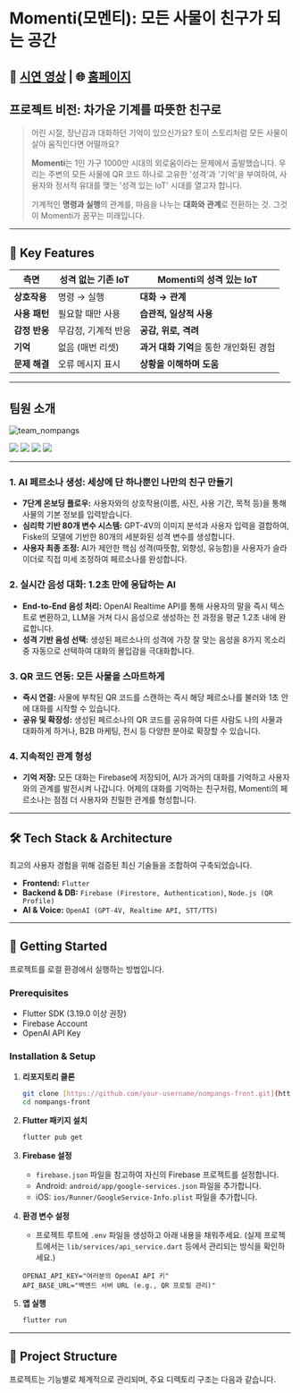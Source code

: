 # Momenti(모멘티): 모든 사물이 친구가 되는 공간

🎥 [시연 영상](https://youtu.be/1reVGoPDxw4?feature=shared) | 🌐 [홈페이지](https://momenti.netlify.app/)
---

## **프로젝트 비전: 차가운 기계를 따뜻한 친구로**

> 어린 시절, 장난감과 대화하던 기억이 있으신가요? 토이 스토리처럼 모든 사물이 살아 움직인다면 어떨까요?
>
> **Momenti**는 1인 가구 1000만 시대의 외로움이라는 문제에서 출발했습니다. 우리는 주변의 모든 사물에 QR 코드 하나로 고유한 '성격'과 '기억'을 부여하여, 사용자와 정서적 유대를 맺는 '성격 있는 IoT' 시대를 열고자 합니다.
>
> 기계적인 **명령과 실행**의 관계를, 마음을 나누는 **대화와 관계**로 전환하는 것. 그것이 Momenti가 꿈꾸는 미래입니다.

---

## 🌟 Key Features

| 측면             | 성격 없는 기존 IoT                               | **Momenti의 성격 있는 IoT** |
| ---------------- | ------------------------------------------------ | ----------------------------------------------------- |
| **상호작용** | 명령 → 실행                                      | **대화 → 관계**                   |
| **사용 패턴** | 필요할 때만 사용                                 | **습관적, 일상적 사용**         |
| **감정 반응** | 무감정, 기계적 반응                              | **공감, 위로, 격려**        |
| **기억** | 없음 (매번 리셋)                                 | **과거 대화 기억**을 통한 개인화된 경험               |
| **문제 해결** | 오류 메시지 표시                                 | **상황을 이해하며 도움**         |

---

<h2 class="code-line" data-line-start=0 data-line-end=1 ><a id="__0"></a>팀원 소개</h2>

![team_nompangs](https://github.com/user-attachments/assets/fae9e303-419f-4598-ad7f-34a798bccc55)

<a href="https://github.com/blueberrycrumble"><img src="https://img.shields.io/badge/이혜승-181717?style=for-the-badge&logo=github&logoColor=white"/></a>
<a href="https://github.com/Jsgithubchannel"><img src="https://img.shields.io/badge/홍지수-181717?style=for-the-badge&logo=github&logoColor=white"/></a>
<a href="https://github.com/HWKKK"><img src="https://img.shields.io/badge/김해원-181717?style=for-the-badge&logo=github&logoColor=white"/></a>
<a href="https://github.com/haepada"><img src="https://img.shields.io/badge/전승아-181717?style=for-the-badge&logo=github&logoColor=white"/></a>

---

### 1. **AI 페르소나 생성: 세상에 단 하나뿐인 나만의 친구 만들기**
- **7단계 온보딩 플로우:** 사용자와의 상호작용(이름, 사진, 사용 기간, 목적 등)을 통해 사물의 기본 정보를 입력받습니다.
- **심리학 기반 80개 변수 시스템:** GPT-4V의 이미지 분석과 사용자 입력을 결합하여, Fiske의 모델에 기반한 80개의 세분화된 성격 변수를 생성합니다.
- **사용자 최종 조정:** AI가 제안한 핵심 성격(따뜻함, 외향성, 유능함)을 사용자가 슬라이더로 직접 미세 조정하여 페르소나를 완성합니다.

### 2. **실시간 음성 대화: 1.2초 만에 응답하는 AI**
- **End-to-End 음성 처리:** OpenAI Realtime API를 통해 사용자의 말을 즉시 텍스트로 변환하고, LLM을 거쳐 다시 음성으로 생성하는 전 과정을 평균 1.2초 내에 완료합니다.
- **성격 기반 음성 선택:** 생성된 페르소나의 성격에 가장 잘 맞는 음성을 8가지 목소리 중 자동으로 선택하여 대화의 몰입감을 극대화합니다.

### 3. **QR 코드 연동: 모든 사물을 스마트하게**
- **즉시 연결:** 사물에 부착된 QR 코드를 스캔하는 즉시 해당 페르소나를 불러와 1초 안에 대화를 시작할 수 있습니다.
- **공유 및 확장성:** 생성된 페르소나의 QR 코드를 공유하여 다른 사람도 나의 사물과 대화하게 하거나, B2B 마케팅, 전시 등 다양한 분야로 확장할 수 있습니다.

### 4. **지속적인 관계 형성**
- **기억 저장:** 모든 대화는 Firebase에 저장되어, AI가 과거의 대화를 기억하고 사용자와의 관계를 발전시켜 나갑니다. 어제의 대화를 기억하는 친구처럼, Momenti의 페르소나는 점점 더 사용자와 친밀한 관계를 형성합니다.

---

## 🛠️ Tech Stack & Architecture

최고의 사용자 경험을 위해 검증된 최신 기술들을 조합하여 구축되었습니다.

- **Frontend:** `Flutter`
- **Backend & DB:** `Firebase (Firestore, Authentication)`, `Node.js (QR Profile)`
- **AI & Voice:** `OpenAI (GPT-4V, Realtime API, STT/TTS)`

---

## 🚀 Getting Started

프로젝트를 로컬 환경에서 실행하는 방법입니다.

### **Prerequisites**

- Flutter SDK (3.19.0 이상 권장)
- Firebase Account
- OpenAI API Key

### **Installation & Setup**

1.  **리포지토리 클론**
    ```bash
    git clone [https://github.com/your-username/nompangs-front.git](https://github.com/your-username/nompangs-front.git)
    cd nompangs-front
    ```

2.  **Flutter 패키지 설치**
    ```bash
    flutter pub get
    ```

3.  **Firebase 설정**
    - `firebase.json` 파일을 참고하여 자신의 Firebase 프로젝트를 설정합니다.
    - Android: `android/app/google-services.json` 파일을 추가합니다.
    - iOS: `ios/Runner/GoogleService-Info.plist` 파일을 추가합니다.

4.  **환경 변수 설정**
    - 프로젝트 루트에 `.env` 파일을 생성하고 아래 내용을 채워주세요. (실제 프로젝트에서는 `lib/services/api_service.dart` 등에서 관리되는 방식을 확인하세요.)
    ```
    OPENAI_API_KEY="여러분의 OpenAI API 키"
    API_BASE_URL="백엔드 서버 URL (e.g., QR 프로필 관리)"
    ```

5.  **앱 실행**
    ```bash
    flutter run
    ```

---

## 📁 Project Structure

프로젝트는 기능별로 체계적으로 관리되며, 주요 디렉토리 구조는 다음과 같습니다.
